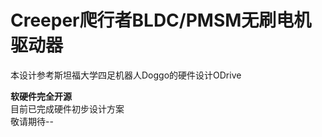 # Creeper爬行者BLDC/PMSM无刷电机驱动器  
本设计参考斯坦福大学四足机器人Doggo的硬件设计ODrive  

**软硬件完全开源**  
目前已完成硬件初步设计方案  
敬请期待--
